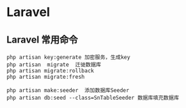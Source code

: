 # Laravel


## Laravel 常用命令

    php artisan key:generate 加密服务，生成key
    php artisan  migrate  迁徙数据库
    php artisan migrate:rollback
    php artisan migrate:fresh

    php artisan make:seeder  添加数据库Seeder
    php artisan db:seed --class=SnTableSeeder 数据库填充数据库

    




